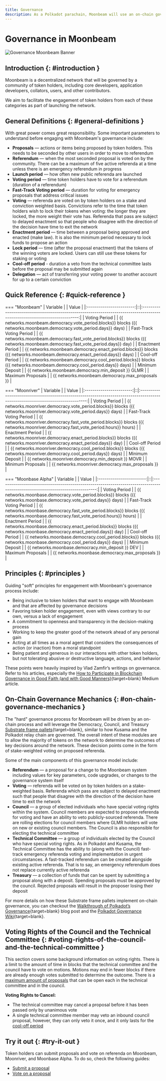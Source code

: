 ```yaml
---
title: Governance
description: As a Polkadot parachain, Moonbeam will use an on-chain governance system, allowing for a stake-weighted vote on public referenda.
---
```


# Governance in Moonbeam

![Governance Moonbeam Banner](/images/learn/features/governance/governance-overview-banner.png)

## Introduction {: #introduction } 

Moonbeam is a decentralized network that will be governed by a community of token holders, including core developers, application developers, collators, users, and other contributors. 

We aim to facilitate the engagement of token holders from each of these categories as part of launching the network.

## General Definitions {: #general-definitions } 

With great power comes great responsibility. Some important parameters to understand before engaging with Moonbeam's governance include:

 - **Proposals** — actions or items being proposed by token holders. This needs to be seconded by other users in order to move to referendum
 - **Referendum** — when the most seconded proposal is voted on by the community. There can be a maximum of five active referenda at a time unless there is an emergency referendum in progress
 - **Launch period** — how often new public referenda are launched
 - **Voting period** — time token holders have to vote for a referendum (duration of a referendum)
 - **Fast-Track Voting period** — duration for voting for emergency proposals that address critical issues
- **Voting** — referenda are voted on by token holders on a stake and conviction weighted basis. Convictions refer to the time that token holders wish to lock their tokens when voting: the longer they are locked, the more weight their vote has. Referenda that pass are subject to delayed enactment so that people who disagree with the direction of the decision have time to exit the network
 - **Enactment period** — time between a proposal being approved and enacted (make law). It is also the minimum period necessary to lock funds to propose an action
 - **Lock period** — time (after the proposal enactment) that the tokens of the winning voters are locked. Users can still use these tokens for staking or voting
 - **Cool-off period** - duration a veto from the technical committee lasts before the proposal may be submitted again
 - **Delegation** — act of transferring your voting power to another account for up to a certain conviction

## Quick Reference {: #quick-reference }

=== "Moonbeam"
    |         Variable         |  |                                                            Value                                                             |
    |:------------------------:|::|:----------------------------------------------------------------------------------------------------------------------------:|
    |      Voting Period       |  |     {{ networks.moonbeam.democracy.vote_period.blocks}} blocks ({{ networks.moonbeam.democracy.vote_period.days}} days)      |
    | Fast-Track Voting Period |  | {{ networks.moonbeam.democracy.fast_vote_period.blocks}} blocks ({{ networks.moonbeam.democracy.fast_vote_period.days}} day) |
    |     Enactment Period     |  |    {{ networks.moonbeam.democracy.enact_period.blocks}} blocks ({{ networks.moonbeam.democracy.enact_period.days}} days)     |
    |     Cool-off Period      |  |     {{ networks.moonbeam.democracy.cool_period.blocks}} blocks ({{ networks.moonbeam.democracy.cool_period.days}} days)      |
    |     Minimum Deposit      |  |                                      {{ networks.moonbeam.democracy.min_deposit }} GLMR                                      |
    |    Maximum Proposals     |  |                                       {{ networks.moonbeam.democracy.max_proposals }}                                        |

=== "Moonriver"
    |         Variable         |  |                                                               Value                                                               |
    |:------------------------:|::|:---------------------------------------------------------------------------------------------------------------------------------:|
    |      Voting Period       |  |       {{ networks.moonriver.democracy.vote_period.blocks}} blocks ({{ networks.moonriver.democracy.vote_period.days}} days)       |
    | Fast-Track Voting Period |  | {{ networks.moonriver.democracy.fast_vote_period.blocks}} blocks ({{ networks.moonriver.democracy.fast_vote_period.hours}} hours) |
    |     Enactment Period     |  |      {{ networks.moonriver.democracy.enact_period.blocks}} blocks ({{ networks.moonriver.democracy.enact_period.days}} day)       |
    |     Cool-off Period      |  |       {{ networks.moonriver.democracy.cool_period.blocks}} blocks ({{ networks.moonriver.democracy.cool_period.days}} days)       |
    |     Minimum Deposit      |  |                                        {{ networks.moonriver.democracy.min_deposit }} MOVR                                        |
    |    Minimum Proposals     |  |                                         {{ networks.moonriver.democracy.max_proposals }}                                          |

=== "Moonbase Alpha"
    |         Variable         |  |                                                              Value                                                              |
    |:------------------------:|::|:-------------------------------------------------------------------------------------------------------------------------------:|
    |      Voting Period       |  |       {{ networks.moonbase.democracy.vote_period.blocks}} blocks ({{ networks.moonbase.democracy.vote_period.days}} days)       |
    | Fast-Track Voting Period |  | {{ networks.moonbase.democracy.fast_vote_period.blocks}} blocks ({{ networks.moonbase.democracy.fast_vote_period.hours}} hours) |
    |     Enactment Period     |  |      {{ networks.moonbase.democracy.enact_period.blocks}} blocks ({{ networks.moonbase.democracy.enact_period.days}} day)       |
    |     Cool-off Period      |  |       {{ networks.moonbase.democracy.cool_period.blocks}} blocks ({{ networks.moonbase.democracy.cool_period.days}} days)       |
    |     Minimum Deposit      |  |                                        {{ networks.moonbase.democracy.min_deposit }} DEV                                        |
    |    Maximum Proposals     |  |                                         {{ networks.moonbase.democracy.max_proposals }}                                         |

## Principles {: #principles } 

Guiding "soft" principles for engagement with Moonbeam's governance process include:

 - Being inclusive to token holders that want to engage with Moonbeam and that are affected by governance decisions
 - Favoring token holder engagement, even with views contrary to our own, versus a lack of engagement
 - A commitment to openness and transparency in the decision-making process
 - Working to keep the greater good of the network ahead of any personal gain  
 - Acting at all times as a moral agent that considers the consequences of action (or inaction) from a moral standpoint
 - Being patient and generous in our interactions with other token holders, but not tolerating abusive or destructive language, actions, and behavior

These points were heavily inspired by Vlad Zamfir’s writings on governance. Refer to his articles, especially the [How to Participate in Blockchain Governance in Good Faith (and with Good Manners)](https://medium.com/@Vlad_Zamfir/how-to-participate-in-blockchain-governance-in-good-faith-and-with-good-manners-bd4e16846434){target=blank} Medium article.

## On-Chain Governance Mechanics {: #on-chain-governance-mechanics } 

The "hard" governance process for Moonbeam will be driven by an on-chain process and will leverage the Democracy, Council, and Treasury [Substrate frame pallets](/learn/platform/glossary/#substrate-frame-pallets){target=blank}, similar to how Kusama and the Polkadot relay chain are governed. The overall intent of these modules are to allow the majority of tokens on the network to determine the outcomes of key decisions around the network. These decision points come in the form of stake-weighted voting on proposed referenda.

Some of the main components of this governance model include:

 - **Referendum** — a proposal for a change to the Moonbeam system including values for key parameters, code upgrades, or changes to the governance system itself
 - **Voting** — referenda will be voted on by token holders on a stake-weighted basis. Referenda which pass are subject to delayed enactment such that people that disagree with the direction of the decision have time to exit the network
 - **Council** — a group of elected individuals who have special voting rights within the system. Council members are expected to propose referenda for voting and have an ability to veto publicly-sourced referenda. There are rolling elections for council members where GLMR holders will vote on new or existing council members. The Council is also responsible for electing the technical committee
 - **Technical Committee** — a group of individuals elected by the Council who have special voting rights. As in Polkadot and Kusama, the Technical Committee has the ability to (along with the Council) fast-track emergency referenda voting and implementation in urgent circumstances. A fast-tracked referendum can be created alongside existing active referenda. That is to say, an emergency referendum does not replace currently active referenda
 - **Treasury** — a collection of funds that can be spent by submitting a proposal along with a deposit. Spending proposals must be approved by the council. Rejected proposals will result in the proposer losing their deposit

For more details on how these Substrate frame pallets implement on-chain governance, you can checkout the [Walkthrough of Polkadot’s Governance](https://polkadot.network/a-walkthrough-of-polkadots-governance/){target=blank} blog post and the [Polkadot Governance Wiki](https://wiki.polkadot.network/docs/learn-governance){target=blank}.

## Voting Rights of the Council and the Technical Committee {: #voting-rights-of-the-council-and-the-technical-committee } 

This section covers some background information on voting rights. There is a limit to the amount of time in blocks that the technical committee and the council have to vote on motions. Motions may end in fewer blocks if there are already enough votes submitted to determine the outcome. There is a [maximum amount of proposals](#quick-reference) that can be open each in the technical committee and in the council.

**Voting Rights to Cancel:**

 - The technical committee may cancel a proposal before it has been passed only by unanimous vote
 - A single technical committee member may veto an inbound council proposal, however, they can only veto it once, and it only lasts for the [cool-off period](#quick-reference)

## Try it out {: #try-it-out } 

Token holders can submit proposals and vote on referenda on Moonbeam, Moonriver, and Moonbase Alpha. To do so, check the following guides:

 - [Submit a proposal](/tokens/governance/proposals/)
 - [Vote on a proposal](/tokens/governance/voting/)
